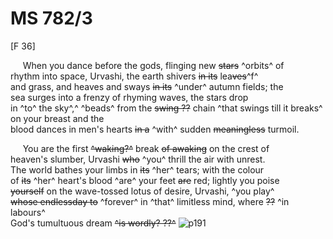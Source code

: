 # MS 782/3

[F 36]

&nbsp;&nbsp;&nbsp;&nbsp;&nbsp;When you dance before the gods, flinging new ~~stars~~ ^orbits^ of \
rhythm into space, Urvashi, the earth shivers ~~in its~~ lea~~ves~~^f^ \
and grass, and heaves and sways ~~in its~~ ^under^ autumn fields; the \
sea surges into a frenzy of rhyming waves, the stars drop \
in ^to^ the sky^,^ ^beads^ from the ~~swing ??~~ chain ^that swings till it breaks^ on your breast and the \
blood dances in men's hearts ~~in a~~ ^with^ sudden ~~meaningless~~ turmoil. 

&nbsp;&nbsp;&nbsp;&nbsp;&nbsp;You are the first ~~^waking?^~~ break ~~of awaking~~ on the crest of \
heaven's slumber, Urvashi ~~who~~ ^you^ thrill the air with unrest. \
The world bathes your limbs in ~~its~~ ^her^ tears; with the colour \
of ~~its~~ ^her^ heart's blood ^are^ your feet ~~are~~ red; lightly you poise \
~~yourself~~ on the wave-tossed lotus of desire, Urvashi, ^you play^ \
~~whose endlessday to~~ ^forever^ in ^that^ limitless mind, where ~~??~~ ^in labours^ \
God's tumultuous dream ~~^is wordly? ??^~~ 
![p191](MS782_3-191.jpg)
